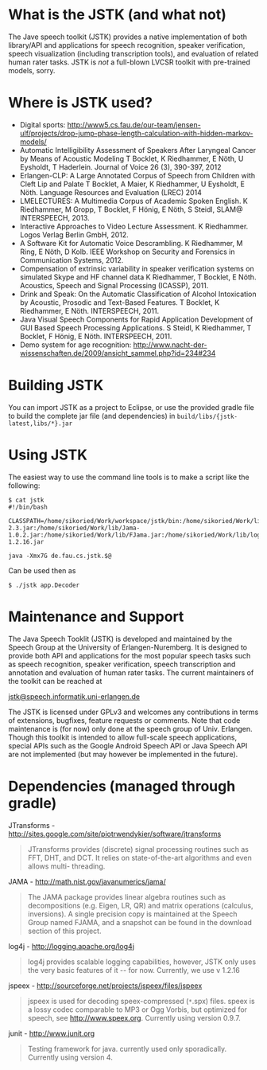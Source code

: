 # What is the JSTK (and what not)
The Jave speech toolkit (JSTK) provides a native implementation of both library/API and applications for speech recognition, speaker verification, speech visualization (including transcription tools), and evaluation of related human rater tasks.
JSTK is *not* a full-blown LVCSR toolkit with pre-trained models, sorry.

# Where is JSTK used?

- Digital sports: http://www5.cs.fau.de/our-team/jensen-ulf/projects/drop-jump-phase-length-calculation-with-hidden-markov-models/
- Automatic Intelligibility Assessment of Speakers After Laryngeal Cancer by Means of Acoustic Modeling
T Bocklet, K Riedhammer, E Nöth, U Eysholdt, T Haderlein. Journal of Voice 26 (3), 390-397, 2012
- Erlangen-CLP: A Large Annotated Corpus of Speech from Children with Cleft Lip and Palate
T Bocklet, A Maier, K Riedhammer, U Eysholdt, E Nöth. Language Resources and Evaluation (LREC) 2014
- LMELECTURES: A Multimedia Corpus of Academic Spoken English. K Riedhammer, M Gropp, T Bocklet, F Hönig, E Nöth, S Steidl, SLAM@ INTERSPEECH, 2013.
- Interactive Approaches to Video Lecture Assessment. K Riedhammer. Logos Verlag Berlin GmbH, 2012.
- A Software Kit for Automatic Voice Descrambling.  K Riedhammer, M Ring, E Nöth, D Kolb.  IEEE Workshop on Security and Forensics in Communication Systems, 2012.
- Compensation of extrinsic variability in speaker verification systems on simulated Skype and HF channel data
K Riedhammer, T Bocklet, E Nöth.  Acoustics, Speech and Signal Processing (ICASSP), 2011.
- Drink and Speak: On the Automatic Classification of Alcohol Intoxication by Acoustic, Prosodic and Text-Based Features. T Bocklet, K Riedhammer, E Nöth. INTERSPEECH, 2011.
- Java Visual Speech Components for Rapid Application Development of GUI Based Speech Processing Applications.
S Steidl, K Riedhammer, T Bocklet, F Hönig, E Nöth.  INTERSPEECH, 2011.
- Demo system for age recognition: http://www.nacht-der-wissenschaften.de/2009/ansicht_sammel.php?id=234#234


# Building JSTK
You can import JSTK as a project to Eclipse, or use the provided gradle file to build the complete jar file (and dependencies) in `build/libs/{jstk-latest,libs/*}.jar`

# Using JSTK
The easiest way to use the command line tools is to make a script like the following:
```
$ cat jstk
#!/bin/bash

CLASSPATH=/home/sikoried/Work/workspace/jstk/bin:/home/sikoried/Work/lib/jtransforms-2.3.jar:/home/sikoried/Work/lib/Jama-1.0.2.jar:/home/sikoried/Work/lib/FJama.jar:/home/sikoried/Work/lib/log4j-1.2.16.jar

java -Xmx7G de.fau.cs.jstk.$@
```

Can be used then as

```
$ ./jstk app.Decoder
```

# Maintenance and Support

The Java Speech Tooklit (JSTK) is developed and maintained by the Speech Group
at the University of Erlangen-Nuremberg. It is designed to provide both API and
applications for the most popular speech tasks such as speech recognition,
speaker verification, speech transcription and annotation and evaluation of
human rater tasks. The current maintainers of the toolkit can be reached at

jstk@speech.informatik.uni-erlangen.de

The JSTK is licensed under GPLv3 and welcomes any contributions in terms of
extensions, bugfixes, feature requests or comments. Note that code maintenance
is (for now) only done at the speech group of Univ. Erlangen. Though this
toolkit is intended to allow full-scale speech applications, special APIs such
as the Google Android Speech API or Java Speech API are not implemented (but may
however be implemented in the future).


# Dependencies (managed through gradle)

JTransforms - http://sites.google.com/site/piotrwendykier/software/jtransforms
> JTransforms provides (discrete) signal processing routines such as FFT, DHT,
> and DCT. It relies on state-of-the-art algorithms and even allows multi-
> threading.

JAMA - http://math.nist.gov/javanumerics/jama/
> The JAMA package provides linear algebra routines such as decompositions
> (e.g. Eigen, LR, QR) and matrix operations (calculus, inversions).
> A single precision copy is maintained at the Speech Group named FJAMA, and
> a snapshot can be found in the download section of this project.

log4j - http://logging.apache.org/log4j
> log4j provides scalable logging capabilities, however, JSTK only uses the
> very basic features of it -- for now. Currently, we use v 1.2.16

jspeex - http://sourceforge.net/projects/jspeex/files/jspeex
> jspeex is used for decoding speex-compressed (`*`.spx) files. speex is a lossy
> codec comparable to MP3 or Ogg Vorbis, but optimized for speech, see http://www.speex.org.
> Currently using version 0.9.7.

junit - http://www.junit.org
> Testing framework for java. currently used only sporadically.
> Currently using version 4.